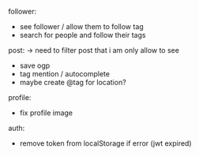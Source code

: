 follower:
- see follower / allow them to follow tag
- search for people and follow their tags

post:
-> need to filter post that i am only allow to see
- save ogp
- tag mention / autocomplete
- maybe create @tag for location?

profile:
- fix profile image

auth:
- remove token from localStorage if error (jwt expired)